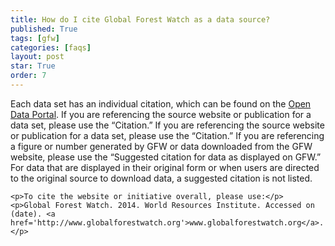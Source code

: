 ```yaml
---
title: How do I cite Global Forest Watch as a data source?
published: True
tags: [gfw]
categories: [faqs]
layout: post
star: True
order: 7
---
```


<div class="content">
	<p>Each data set has an individual citation, which can be found on the <a href="http://data.globalforestwatch.org/">Open Data Portal</a>. If you are referencing the source website or publication for a data set, please use the “Citation.”  If you are referencing the source website or publication for a data set, please use the “Citation.” If you are referencing a figure or number generated by GFW or data downloaded from the GFW website, please use the “Suggested citation for data as displayed on GFW.” For data that are displayed in their original form or when users are directed to the original source to download data, a suggested citation is not listed.</p>

	<p>To cite the website or initiative overall, please use:</p>
	<p>Global Forest Watch. 2014. World Resources Institute. Accessed on (date). <a href='http://www.globalforestwatch.org'>www.globalforestwatch.org</a>.</p>
</div>